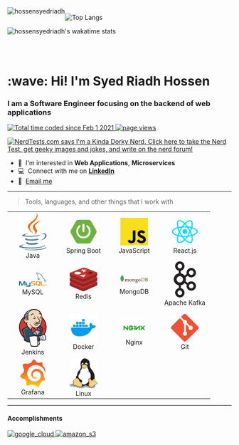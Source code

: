 <div align="left">
  <a href="https://github.com/hossensyedriadh">
    <img src="https://github-readme-stats.vercel.app/api?username=hossensyedriadh&count_private=true&custom_title=Syed%27s%20GitHub%20Stats&show_icons=true" alt="hossensyedriadh" align="left" />
  </a>
  <!-- a href="https://wakatime.com/@hossensyedriadh">
    <img src="https://wakatime.com/share/@hossensyedriadh/114d6310-a195-4b97-91a9-e4dfc9af8407.png" alt="wakatime_hossensyedriadh" />
  </a -->
</div>

![Top Langs](https://github-readme-stats.vercel.app/api/top-langs?username=hossensyedriadh&layout=compact)

![hossensyedriadh's wakatime stats](https://github-readme-stats.vercel.app/api/wakatime?username=@hossensyedriadh&v=2&layout=compact&custom_title=Syed%27s%20Wakatime%20Stats)

<br>
<br>

<h1 align="left" id="macropower-title">:wave: Hi! I'm Syed Riadh Hossen</h1>
<h3 align="left">I am a Software Engineer focusing on the backend of web applications</h3>

<p align="left">
  <a href="https://wakatime.com/@e2b59800-befa-4fbb-b409-570cc377f0eb" target="_blank">
    <img src="https://wakatime.com/badge/user/e2b59800-befa-4fbb-b409-570cc377f0eb.svg" alt="Total time coded since Feb 1 2021" />
  </a>
  <a href="https://github.com/hossensyedriadh" target="_blank">
    <img src="https://komarev.com/ghpvc/?username=hossensyedriadh" alt="page views" />
  </a>
</p>

<p align="left">
  <a href="http://www.nerdtests.com/ft_nt2.php">
    <img src="http://www.nerdtests.com/images/badge/nt2/abf9bb296a2e5117.png" alt="NerdTests.com says I'm a Kinda Dorky Nerd.  Click here to take the Nerd Test, get geeky images and jokes, and write on the nerd forum!">
    </a>
</p>

- :speech_balloon: &nbsp;I'm interested in **Web Applications**, **Microservices**
- :computer: &nbsp;Connect with me on <a href="https://www.linkedin.com/in/syedriadhhossen/">**LinkedIn**</a>
- :email: &nbsp;<a href="mailto:riadhhossen@gmail.com?subject=Query from GitHub">Email me</a>

<hr>

>Tools, languages, and other things that I work with

<table>
  <tr>
    <td align="center" width="100">
      <a href="#macropower-tech">
        <img src="https://github.com/hossensyedriadh/hossensyedriadh/blob/main/images/java.png" width="62" alt="Java" />
      </a>
      <br>Java
    </td>
    <td align="center" width="100">
      <a href="#macropower-tech">
        <img src="https://github.com/hossensyedriadh/hossensyedriadh/blob/main/images/spring-boot.png" width="62" alt="Spring Boot" />
      </a>
      <br>Spring Boot
    </td>
    <td align="center"  width="100">
      <a href="#macropower-tech">
        <img src="https://github.com/hossensyedriadh/hossensyedriadh/blob/main/images/javascript.png" width="62" alt="JavaScript" />
      </a>
      <br>JavaScript
    </td>
    <td align="center" width="100">
      <a href="#macropower-tech">
        <img src="https://github.com/hossensyedriadh/hossensyedriadh/blob/main/images/react.png" width="62" alt="React.js" />
      </a>
      <br>React.js
    </td>
  </tr>
  <tr>
    <td align="center" width="100">
      <a href="#macropower-tech">
        <img src="https://github.com/hossensyedriadh/hossensyedriadh/blob/main/images/mysql.png" width="62" alt="MySQL" />
      </a>
      <br>MySQL
    </td>
    <td align="center" width="100">
      <a href="#macropower-tech">
        <img src="https://github.com/hossensyedriadh/hossensyedriadh/blob/main/images/redis.png" width="62" alt="Redis" />
      </a>
      <br>Redis
    </td>
    <td align="center" width="100">
      <a href="#macropower-tech">
        <img src="https://github.com/hossensyedriadh/hossensyedriadh/blob/main/images/mongo.png" width="62" alt="MongoDB" />
      </a>
      <br>MongoDB
    </td>
    <td align="center" width="100">
      <a href="#macropower-tech">
        <img src="https://github.com/hossensyedriadh/hossensyedriadh/blob/main/images/kafka.png" width="50" alt="Kafka" />
      </a>
      <br>Apache Kafka
    </td>
  </tr>
  <tr>
    <td align="center"  width="100">
      <a href="#macropower-tech">
        <img src="https://github.com/hossensyedriadh/hossensyedriadh/blob/main/images/jenkins.png" width="62" alt="Jenkins" />
      </a>
      <br>Jenkins
    </td>
    <td align="center"  width="100">
      <a href="#macropower-tech">
        <img src="https://github.com/hossensyedriadh/hossensyedriadh/blob/main/images/docker.png" width="62" alt="Docker" />
      </a>
      <br>Docker
    </td>
    <td align="center"  width="100">
      <a href="#macropower-tech">
        <img src="https://github.com/hossensyedriadh/hossensyedriadh/blob/main/images/nginx.png" width="62" alt="Nginx" />
      </a>
      <br>Nginx
    </td>
    <td align="center" width="100">
      <a href="#macropower-tech">
        <img src="https://github.com/hossensyedriadh/hossensyedriadh/blob/main/images/git.png" width="62" alt="Git" />
      </a>
      <br>Git
    </td>
  </tr>
  <tr>
    <td align="center" width="100">
      <a href="#macropower-tech">
        <img src="https://github.com/hossensyedriadh/hossensyedriadh/blob/main/images/grafana.png" width="62" alt="Grafana" />
      </a>
      <br>Grafana
    </td>
    <td align="center" width="100">
      <a href="#macropower-tech">
        <img src="https://github.com/hossensyedriadh/hossensyedriadh/blob/main/images/linux.png" width="62" alt="Linux" />
      </a>
      <br>Linux
    </td>
  </tr>
</table>
<hr>

<h4>Accomplishments</h4>
<div>
  <a href="https://www.coursera.org/account/accomplishments/verify/G9DKJPBXHWUD?utm_source=link&utm_medium=certificate&utm_content=cert_image&utm_campaign=sharing_cta&utm_product=course" target="_blank">
    <img src="https://s3.amazonaws.com/coursera_assets/meta_images/generated/CERTIFICATE_LANDING_PAGE/CERTIFICATE_LANDING_PAGE~G9DKJPBXHWUD/CERTIFICATE_LANDING_PAGE~G9DKJPBXHWUD.jpeg" width="200" alt="google_cloud">
  </a>
  <a href="https://coursera.org/share/9176261a834db33060ce0042d984be88" target="_blank">
    <img src="https://s3.amazonaws.com/coursera_assets/meta_images/generated/CERTIFICATE_LANDING_PAGE/CERTIFICATE_LANDING_PAGE~7VPY8DT6AQK4/CERTIFICATE_LANDING_PAGE~7VPY8DT6AQK4.jpeg" width="200" alt="amazon_s3">
  </a>
</div>
